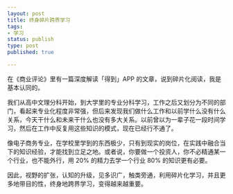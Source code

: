 ```yaml
--- 
layout: post
title: 终身碎片跨界学习
tags: 
- 学习
status: publish
type: post
published: true

---
```


在《商业评论》里有一篇深度解读「得到」APP 的文章，说到碎片化阅读，我是基本认同的。

我们从高中文理分科开始，到大学里的专业分科学习，工作之后又划分为不同的部门，看起来专业化程度非常强，但后来发现我们做什么工作和以前学什么没有什么关系，今天干什么和未来干什么也没有多大关系。以前曾以为一辈子花一段时间学习，然后在工作中反复用这些知识的模式，现在已经行不通了。

像电子商务专业，在学校里学到的东西极少，只有到现实的岗位，在实践中融合当下的知识经验，才能找到立足之地。或者说，你要做一个投资人，你不必精通某一个行业，也不能外行，用 20% 的精力去学一个行业 80% 的知识更有必要。

因此，视野的扩张，认知的升级，见多识广，触类旁通，利用碎片化学习，并且更多地带目的性，终身地跨界学习，变得越来越重要。
